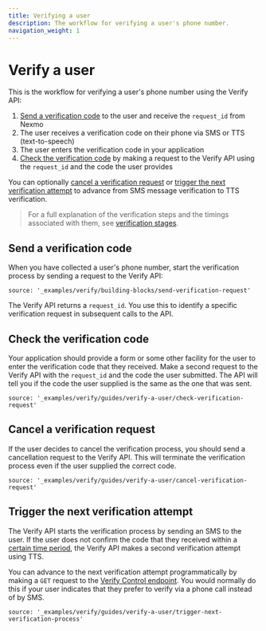 ```yaml
---
title: Verifying a user
description: The workflow for verifying a user's phone number.
navigation_weight: 1
---
```


# Verify a user

This is the workflow for verifying a user's phone number using the Verify API:

1. [Send a verification code](#send-a-verification-code) to the user and receive the `request_id` from Nexmo
2. The user receives a verification code on their phone via SMS or TTS (text-to-speech)
3. The user enters the verification code in your application
4. [Check the verification code](#check-the-verification-code) by making a request to the Verify API using the `request_id` and the code the user provides

You can optionally [cancel a verification request](#cancel-a-verification-request) or [trigger the next verification attempt](#trigger-the-next-verification-attempt) to advance from SMS message verification to TTS verification.

> For a full explanation of the verification steps and the timings associated with them, see [verification stages](verification-stages).

## Send a verification code

When you have collected a user's phone number, start the verification process by sending a request to the Verify API:

```tabbed_examples
source: '_examples/verify/building-blocks/send-verification-request'
```

The Verify API returns a `request_id`. You use this to identify a specific verification request in subsequent calls to the API.

## Check the verification code

Your application should provide a form or some other facility for the user to enter the verification code that they received. Make a second request to the Verify API with the `request_id` and the code the user submitted. The API will tell you if the code the user supplied is the same as the one that was sent.

```tabbed_examples
source: '_examples/verify/guides/verify-a-user/check-verification-request'
```

## Cancel a verification request

If the user decides to cancel the verification process, you should send a cancellation request to the Verify API. This will terminate the verification process even if the user supplied the correct code.

```tabbed_examples
source: '_examples/verify/guides/verify-a-user/cancel-verification-request'
```

## Trigger the next verification attempt

The Verify API starts the verification process by sending an SMS to the user. If the user does not confirm the code that they received within a [certain time period](verification-stages), the Verify API makes a second verification attempt using TTS.

You can advance to the next verification attempt programmatically by making a `GET` request to the [Verify Control endpoint](/api/verify#verify-control). You would normally do this if your user indicates that they prefer to verify via a phone call instead of by SMS.

```tabbed_examples
source: '_examples/verify/guides/verify-a-user/trigger-next-verification-process'
```
